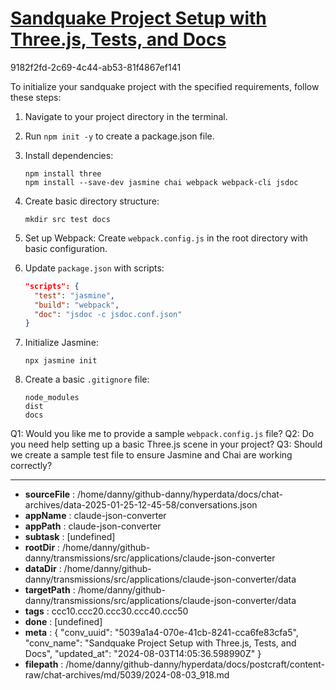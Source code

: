 # [Sandquake Project Setup with Three.js, Tests, and Docs](https://claude.ai/chat/5039a1a4-070e-41cb-8241-cca6fe83cfa5)

9182f2fd-2c69-4c44-ab53-81f4867ef141

 To initialize your sandquake project with the specified requirements, follow these steps:

1. Navigate to your project directory in the terminal.
2. Run `npm init -y` to create a package.json file.
3. Install dependencies:
   ```
   npm install three
   npm install --save-dev jasmine chai webpack webpack-cli jsdoc
   ```
4. Create basic directory structure:
   ```
   mkdir src test docs
   ```
5. Set up Webpack:
   Create `webpack.config.js` in the root directory with basic configuration.

6. Update `package.json` with scripts:
   ```json
   "scripts": {
     "test": "jasmine",
     "build": "webpack",
     "doc": "jsdoc -c jsdoc.conf.json"
   }
   ```

7. Initialize Jasmine:
   ```
   npx jasmine init
   ```

8. Create a basic `.gitignore` file:
   ```
   node_modules
   dist
   docs
   ```

Q1: Would you like me to provide a sample `webpack.config.js` file?
Q2: Do you need help setting up a basic Three.js scene in your project?
Q3: Should we create a sample test file to ensure Jasmine and Chai are working correctly?

---

* **sourceFile** : /home/danny/github-danny/hyperdata/docs/chat-archives/data-2025-01-25-12-45-58/conversations.json
* **appName** : claude-json-converter
* **appPath** : claude-json-converter
* **subtask** : [undefined]
* **rootDir** : /home/danny/github-danny/transmissions/src/applications/claude-json-converter
* **dataDir** : /home/danny/github-danny/transmissions/src/applications/claude-json-converter/data
* **targetPath** : /home/danny/github-danny/transmissions/src/applications/claude-json-converter/data
* **tags** : ccc10.ccc20.ccc30.ccc40.ccc50
* **done** : [undefined]
* **meta** : {
  "conv_uuid": "5039a1a4-070e-41cb-8241-cca6fe83cfa5",
  "conv_name": "Sandquake Project Setup with Three.js, Tests, and Docs",
  "updated_at": "2024-08-03T14:05:36.598990Z"
}
* **filepath** : /home/danny/github-danny/hyperdata/docs/postcraft/content-raw/chat-archives/md/5039/2024-08-03_918.md